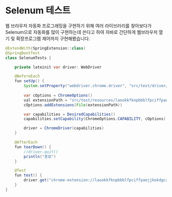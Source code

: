# Selenum 테스트

웹 브라우저 자동화 프로그래밍을 구현하기 위해 여러 라이브러리를 찾아보다가 Selenum으로 자동화를 많이 구현하는데 쓴다고 하여 자바로 간단하게 웹브라우저 열기 및 확장프로그램 제어까지 구현해봤습니다.


```java
@ExtendWith(SpringExtension::class)
@SpringBootTest
class SelenumTests {

    private lateinit var driver: WebDriver

    @BeforeEach
    fun setUp() {
        System.setProperty("webdriver.chrome.driver", "src/test/driver/chromedriver")
        
        var cOptions = ChromeOptions()
        val extensionPath = "src/test/resources/laookkfknpbbblfpciffpaejjkokdgca.crx"
        cOptions.addExtensions(File(extensionPath))

        var capabilities = DesiredCapabilities()
        capabilities.setCapability(ChromeOptions.CAPABILITY, cOptions)

        driver = ChromeDriver(capabilities)
    }

    @AfterEach
    fun tearDown() {
        //driver.quit()
        println("종료")
    }

    @Test
    fun test() {
        driver.get("chrome-extension://laookkfknpbbblfpciffpaejjkokdgca/loading.html")
    }
}
```
